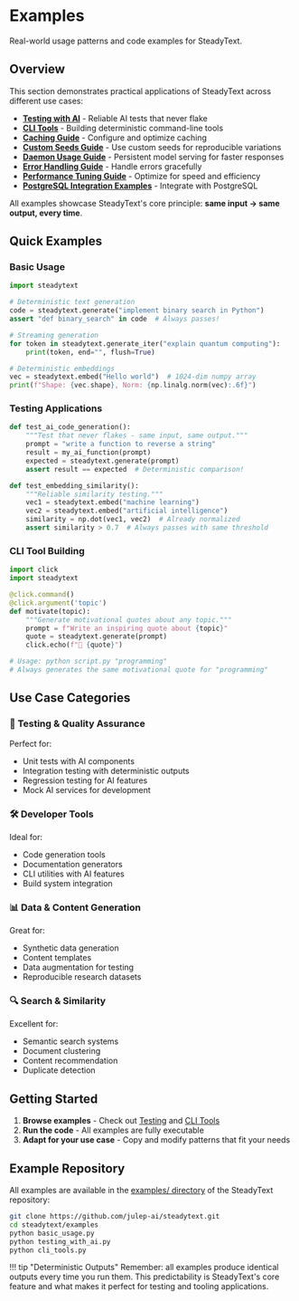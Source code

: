 # Examples

Real-world usage patterns and code examples for SteadyText.

## Overview

This section demonstrates practical applications of SteadyText across different use cases:

- **[Testing with AI](testing.md)** - Reliable AI tests that never flake
- **[CLI Tools](tooling.md)** - Building deterministic command-line tools
- **[Caching Guide](caching.md)** - Configure and optimize caching
- **[Custom Seeds Guide](custom-seeds.md)** - Use custom seeds for reproducible variations
- **[Daemon Usage Guide](daemon-usage.md)** - Persistent model serving for faster responses
- **[Error Handling Guide](error-handling.md)** - Handle errors gracefully
- **[Performance Tuning Guide](performance-tuning.md)** - Optimize for speed and efficiency
- **[PostgreSQL Integration Examples](postgresql-integration.md)** - Integrate with PostgreSQL

All examples showcase SteadyText's core principle: **same input → same output, every time**.

## Quick Examples

### Basic Usage

```python
import steadytext

# Deterministic text generation
code = steadytext.generate("implement binary search in Python")
assert "def binary_search" in code  # Always passes!

# Streaming generation
for token in steadytext.generate_iter("explain quantum computing"):
    print(token, end="", flush=True)

# Deterministic embeddings  
vec = steadytext.embed("Hello world")  # 1024-dim numpy array
print(f"Shape: {vec.shape}, Norm: {np.linalg.norm(vec):.6f}")
```

### Testing Applications

```python
def test_ai_code_generation():
    """Test that never flakes - same input, same output."""
    prompt = "write a function to reverse a string"
    result = my_ai_function(prompt)
    expected = steadytext.generate(prompt)
    assert result == expected  # Deterministic comparison!

def test_embedding_similarity():
    """Reliable similarity testing."""
    vec1 = steadytext.embed("machine learning")
    vec2 = steadytext.embed("artificial intelligence")
    similarity = np.dot(vec1, vec2)  # Already normalized
    assert similarity > 0.7  # Always passes with same threshold
```

### CLI Tool Building

```python
import click
import steadytext

@click.command()
@click.argument('topic')
def motivate(topic):
    """Generate motivational quotes about any topic."""
    prompt = f"Write an inspiring quote about {topic}"
    quote = steadytext.generate(prompt)
    click.echo(f"💪 {quote}")

# Usage: python script.py "programming"
# Always generates the same motivational quote for "programming"
```

## Use Case Categories

### 🧪 Testing & Quality Assurance

Perfect for:
- Unit tests with AI components
- Integration testing with deterministic outputs
- Regression testing for AI features
- Mock AI services for development

### 🛠️ Developer Tools

Ideal for:
- Code generation tools
- Documentation generators  
- CLI utilities with AI features
- Build system integration

### 📊 Data & Content Generation

Great for:
- Synthetic data generation
- Content templates
- Data augmentation for testing
- Reproducible research datasets

### 🔍 Search & Similarity

Excellent for:
- Semantic search systems
- Document clustering
- Content recommendation
- Duplicate detection

## Getting Started

1. **Browse examples** - Check out [Testing](testing.md) and [CLI Tools](tooling.md)
2. **Run the code** - All examples are fully executable
3. **Adapt for your use case** - Copy and modify patterns that fit your needs

## Example Repository

All examples are available in the [examples/ directory](https://github.com/julep-ai/steadytext/tree/main/examples) of the SteadyText repository:

```bash
git clone https://github.com/julep-ai/steadytext.git
cd steadytext/examples
python basic_usage.py
python testing_with_ai.py  
python cli_tools.py
```

!!! tip "Deterministic Outputs"
    Remember: all examples produce identical outputs every time you run them. This predictability is SteadyText's core feature and what makes it perfect for testing and tooling applications.